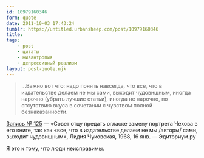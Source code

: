 ```yaml
---
id: 10979160346
form: quote
date: 2011-10-03 17:43:24
tumblr: https://untitled.urbansheep.com/post/10979160346
title: 
tags:
    - post
    - цитаты
    - мизантропия
    - депрессивный реализм
layout: post-quote.njk
---
```


<blockquote>
&hellip;Важно вот что: надо понять навсегда, что все, что в издательстве делаем не мы сами, выходит чудовищным, иногда нарочно (убрать лучшие статьи), иногда не нарочно, по отсутствию вкуса в сочетании с чувством полной безнаказанности.
</blockquote>

<p><a href="http://editorium.ru/125/">Запись № 125</a> — «Совет отцу предать огласке замену портрета Чехова в его книге, так как «все, что в издательстве делаем не мы /авторы/ сами, выходит чудовищным», Лидия Чуковская, 1968, 16 янв. — Эдиториум.ру</p>

<p>Я это к тому, что люди неисправимы.</p>
